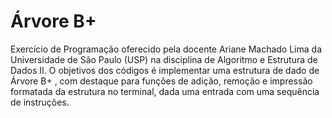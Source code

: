 # Árvore B+

Exercício de Programação oferecido pela docente Ariane Machado Lima da Universidade de São Paulo (USP) na disciplina de Algoritmo e Estrutura de Dados II. O objetivos dos códigos é implementar uma estrutura de dado de Árvore B+ , com destaque para funções de adição, remoção e impressão formatada da estrutura no terminal, dada uma entrada com uma sequência de instruções.